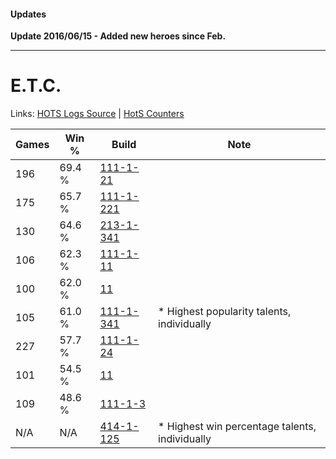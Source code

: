 #### Updates

**Update 2016/06/15 - Added new heroes since Feb.**

***

# E.T.C.

Links: [HOTS Logs Source](https://www.hotslogs.com/Sitewide/HeroDetails?Hero=E.T.C.) | [HotS Counters](http://hotscounters.com/#/hero/E.T.C.)

Games  | Win %  | Build     | Note
-----  | -----  | -----     | ----
196    | 69.4 % | [111-1-21](http://www.heroesfire.com/hots/talent-calculator/elite-tauren-chieftain#4FHH) | 
175    | 65.7 % | [111-1-221](http://www.heroesfire.com/hots/talent-calculator/elite-tauren-chieftain#gOir) | 
130    | 64.6 % | [213-1-341](http://www.heroesfire.com/hots/talent-calculator/elite-tauren-chieftain#kHmD) | 
106    | 62.3 % | [111-1-11](http://www.heroesfire.com/hots/talent-calculator/elite-tauren-chieftain#4FH7) | 
100    | 62.0 % | [11](http://www.heroesfire.com/hots/talent-calculator/elite-tauren-chieftain#1l) | 
105    | 61.0 % | [111-1-341](http://www.heroesfire.com/hots/talent-calculator/elite-tauren-chieftain#gOkj) | * Highest popularity talents, individually
227    | 57.7 % | [111-1-24](http://www.heroesfire.com/hots/talent-calculator/elite-tauren-chieftain#4FHK) | 
101    | 54.5 % | [11](http://www.heroesfire.com/hots/talent-calculator/elite-tauren-chieftain#1l) | 
109    | 48.6 % | [111-1-3](http://www.heroesfire.com/hots/talent-calculator/elite-tauren-chieftain#R89) | 
N/A    | N/A    | [414-1-125](http://www.heroesfire.com/hots/talent-calculator/elite-tauren-chieftain#ryR5) | * Highest win percentage talents, individually

